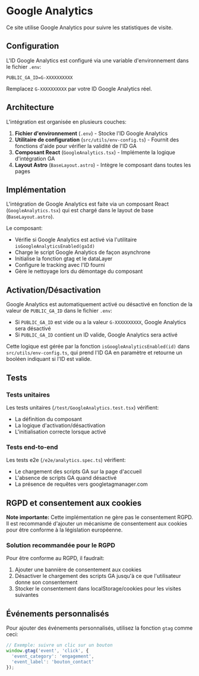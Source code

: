 # Google Analytics

Ce site utilise Google Analytics pour suivre les statistiques de visite.

## Configuration

L'ID Google Analytics est configuré via une variable d'environnement dans le fichier `.env`:

```
PUBLIC_GA_ID=G-XXXXXXXXXX
```

Remplacez `G-XXXXXXXXXX` par votre ID Google Analytics réel.

## Architecture

L'intégration est organisée en plusieurs couches:

1. **Fichier d'environnement** (`.env`) - Stocke l'ID Google Analytics
2. **Utilitaire de configuration** (`src/utils/env-config.ts`) - Fournit des fonctions d'aide pour vérifier la validité de l'ID GA
3. **Composant React** (`GoogleAnalytics.tsx`) - Implémente la logique d'intégration GA
4. **Layout Astro** (`BaseLayout.astro`) - Intègre le composant dans toutes les pages

## Implémentation

L'intégration de Google Analytics est faite via un composant React (`GoogleAnalytics.tsx`) qui est chargé dans le layout de base (`BaseLayout.astro`).

Le composant:
- Vérifie si Google Analytics est activé via l'utilitaire `isGoogleAnalyticsEnabled(gaId)`
- Charge le script Google Analytics de façon asynchrone
- Initialise la fonction gtag et le dataLayer
- Configure le tracking avec l'ID fourni
- Gère le nettoyage lors du démontage du composant

## Activation/Désactivation

Google Analytics est automatiquement activé ou désactivé en fonction de la valeur de `PUBLIC_GA_ID` dans le fichier `.env`:

- Si `PUBLIC_GA_ID` est vide ou a la valeur `G-XXXXXXXXXX`, Google Analytics sera désactivé
- Si `PUBLIC_GA_ID` contient un ID valide, Google Analytics sera activé

Cette logique est gérée par la fonction `isGoogleAnalyticsEnabled(id)` dans `src/utils/env-config.ts`, qui prend l'ID GA en paramètre et retourne un booléen indiquant si l'ID est valide.

## Tests

### Tests unitaires
Les tests unitaires (`/test/GoogleAnalytics.test.tsx`) vérifient:
- La définition du composant
- La logique d'activation/désactivation
- L'initialisation correcte lorsque activé

### Tests end-to-end
Les tests e2e (`/e2e/analytics.spec.ts`) vérifient:
- Le chargement des scripts GA sur la page d'accueil
- L'absence de scripts GA quand désactivé
- La présence de requêtes vers googletagmanager.com

## RGPD et consentement aux cookies

**Note importante:** Cette implémentation ne gère pas le consentement RGPD. Il est recommandé d'ajouter un mécanisme de consentement aux cookies pour être conforme à la législation européenne.

### Solution recommandée pour le RGPD

Pour être conforme au RGPD, il faudrait:

1. Ajouter une bannière de consentement aux cookies
2. Désactiver le chargement des scripts GA jusqu'à ce que l'utilisateur donne son consentement
3. Stocker le consentement dans localStorage/cookies pour les visites suivantes

## Événements personnalisés

Pour ajouter des événements personnalisés, utilisez la fonction `gtag` comme ceci:

```javascript
// Exemple: suivre un clic sur un bouton
window.gtag('event', 'click', {
  'event_category': 'engagement',
  'event_label': 'bouton_contact'
});
```
